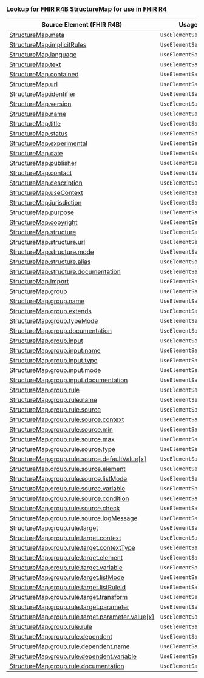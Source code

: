 ### Lookup for [FHIR R4B](https://hl7.org/fhir/R4B/) [StructureMap](https://hl7.org/fhir/R4B/StructureMap.html) for use in [FHIR R4](https://hl7.org/fhir/R4/)

| Source Element (FHIR R4B) | Usage | Target |
| -------------- | ----- | ------ |
| [StructureMap.meta](https://hl7.org/fhir/R4B/StructureMap.html#resource) | `UseElementSameName` | [StructureMap.meta](https://hl7.org/fhir/R4/StructureMap.html#resource) |
| [StructureMap.implicitRules](https://hl7.org/fhir/R4B/StructureMap.html#resource) | `UseElementSameName` | [StructureMap.implicitRules](https://hl7.org/fhir/R4/StructureMap.html#resource) |
| [StructureMap.language](https://hl7.org/fhir/R4B/StructureMap.html#resource) | `UseElementSameName` | [StructureMap.language](https://hl7.org/fhir/R4/StructureMap.html#resource) |
| [StructureMap.text](https://hl7.org/fhir/R4B/StructureMap.html#resource) | `UseElementSameName` | [StructureMap.text](https://hl7.org/fhir/R4/StructureMap.html#resource) |
| [StructureMap.contained](https://hl7.org/fhir/R4B/StructureMap.html#resource) | `UseElementSameName` | [StructureMap.contained](https://hl7.org/fhir/R4/StructureMap.html#resource) |
| [StructureMap.url](https://hl7.org/fhir/R4B/StructureMap.html#resource) | `UseElementSameName` | [StructureMap.url](https://hl7.org/fhir/R4/StructureMap.html#resource) |
| [StructureMap.identifier](https://hl7.org/fhir/R4B/StructureMap.html#resource) | `UseElementSameName` | [StructureMap.identifier](https://hl7.org/fhir/R4/StructureMap.html#resource) |
| [StructureMap.version](https://hl7.org/fhir/R4B/StructureMap.html#resource) | `UseElementSameName` | [StructureMap.version](https://hl7.org/fhir/R4/StructureMap.html#resource) |
| [StructureMap.name](https://hl7.org/fhir/R4B/StructureMap.html#resource) | `UseElementSameName` | [StructureMap.name](https://hl7.org/fhir/R4/StructureMap.html#resource) |
| [StructureMap.title](https://hl7.org/fhir/R4B/StructureMap.html#resource) | `UseElementSameName` | [StructureMap.title](https://hl7.org/fhir/R4/StructureMap.html#resource) |
| [StructureMap.status](https://hl7.org/fhir/R4B/StructureMap.html#resource) | `UseElementSameName` | [StructureMap.status](https://hl7.org/fhir/R4/StructureMap.html#resource) |
| [StructureMap.experimental](https://hl7.org/fhir/R4B/StructureMap.html#resource) | `UseElementSameName` | [StructureMap.experimental](https://hl7.org/fhir/R4/StructureMap.html#resource) |
| [StructureMap.date](https://hl7.org/fhir/R4B/StructureMap.html#resource) | `UseElementSameName` | [StructureMap.date](https://hl7.org/fhir/R4/StructureMap.html#resource) |
| [StructureMap.publisher](https://hl7.org/fhir/R4B/StructureMap.html#resource) | `UseElementSameName` | [StructureMap.publisher](https://hl7.org/fhir/R4/StructureMap.html#resource) |
| [StructureMap.contact](https://hl7.org/fhir/R4B/StructureMap.html#resource) | `UseElementSameName` | [StructureMap.contact](https://hl7.org/fhir/R4/StructureMap.html#resource) |
| [StructureMap.description](https://hl7.org/fhir/R4B/StructureMap.html#resource) | `UseElementSameName` | [StructureMap.description](https://hl7.org/fhir/R4/StructureMap.html#resource) |
| [StructureMap.useContext](https://hl7.org/fhir/R4B/StructureMap.html#resource) | `UseElementSameName` | [StructureMap.useContext](https://hl7.org/fhir/R4/StructureMap.html#resource) |
| [StructureMap.jurisdiction](https://hl7.org/fhir/R4B/StructureMap.html#resource) | `UseElementSameName` | [StructureMap.jurisdiction](https://hl7.org/fhir/R4/StructureMap.html#resource) |
| [StructureMap.purpose](https://hl7.org/fhir/R4B/StructureMap.html#resource) | `UseElementSameName` | [StructureMap.purpose](https://hl7.org/fhir/R4/StructureMap.html#resource) |
| [StructureMap.copyright](https://hl7.org/fhir/R4B/StructureMap.html#resource) | `UseElementSameName` | [StructureMap.copyright](https://hl7.org/fhir/R4/StructureMap.html#resource) |
| [StructureMap.structure](https://hl7.org/fhir/R4B/StructureMap.html#resource) | `UseElementSameName` | [StructureMap.structure](https://hl7.org/fhir/R4/StructureMap.html#resource) |
| [StructureMap.structure.url](https://hl7.org/fhir/R4B/StructureMap.html#resource) | `UseElementSameName` | [StructureMap.structure.url](https://hl7.org/fhir/R4/StructureMap.html#resource) |
| [StructureMap.structure.mode](https://hl7.org/fhir/R4B/StructureMap.html#resource) | `UseElementSameName` | [StructureMap.structure.mode](https://hl7.org/fhir/R4/StructureMap.html#resource) |
| [StructureMap.structure.alias](https://hl7.org/fhir/R4B/StructureMap.html#resource) | `UseElementSameName` | [StructureMap.structure.alias](https://hl7.org/fhir/R4/StructureMap.html#resource) |
| [StructureMap.structure.documentation](https://hl7.org/fhir/R4B/StructureMap.html#resource) | `UseElementSameName` | [StructureMap.structure.documentation](https://hl7.org/fhir/R4/StructureMap.html#resource) |
| [StructureMap.import](https://hl7.org/fhir/R4B/StructureMap.html#resource) | `UseElementSameName` | [StructureMap.import](https://hl7.org/fhir/R4/StructureMap.html#resource) |
| [StructureMap.group](https://hl7.org/fhir/R4B/StructureMap.html#resource) | `UseElementSameName` | [StructureMap.group](https://hl7.org/fhir/R4/StructureMap.html#resource) |
| [StructureMap.group.name](https://hl7.org/fhir/R4B/StructureMap.html#resource) | `UseElementSameName` | [StructureMap.group.name](https://hl7.org/fhir/R4/StructureMap.html#resource) |
| [StructureMap.group.extends](https://hl7.org/fhir/R4B/StructureMap.html#resource) | `UseElementSameName` | [StructureMap.group.extends](https://hl7.org/fhir/R4/StructureMap.html#resource) |
| [StructureMap.group.typeMode](https://hl7.org/fhir/R4B/StructureMap.html#resource) | `UseElementSameName` | [StructureMap.group.typeMode](https://hl7.org/fhir/R4/StructureMap.html#resource) |
| [StructureMap.group.documentation](https://hl7.org/fhir/R4B/StructureMap.html#resource) | `UseElementSameName` | [StructureMap.group.documentation](https://hl7.org/fhir/R4/StructureMap.html#resource) |
| [StructureMap.group.input](https://hl7.org/fhir/R4B/StructureMap.html#resource) | `UseElementSameName` | [StructureMap.group.input](https://hl7.org/fhir/R4/StructureMap.html#resource) |
| [StructureMap.group.input.name](https://hl7.org/fhir/R4B/StructureMap.html#resource) | `UseElementSameName` | [StructureMap.group.input.name](https://hl7.org/fhir/R4/StructureMap.html#resource) |
| [StructureMap.group.input.type](https://hl7.org/fhir/R4B/StructureMap.html#resource) | `UseElementSameName` | [StructureMap.group.input.type](https://hl7.org/fhir/R4/StructureMap.html#resource) |
| [StructureMap.group.input.mode](https://hl7.org/fhir/R4B/StructureMap.html#resource) | `UseElementSameName` | [StructureMap.group.input.mode](https://hl7.org/fhir/R4/StructureMap.html#resource) |
| [StructureMap.group.input.documentation](https://hl7.org/fhir/R4B/StructureMap.html#resource) | `UseElementSameName` | [StructureMap.group.input.documentation](https://hl7.org/fhir/R4/StructureMap.html#resource) |
| [StructureMap.group.rule](https://hl7.org/fhir/R4B/StructureMap.html#resource) | `UseElementSameName` | [StructureMap.group.rule](https://hl7.org/fhir/R4/StructureMap.html#resource) |
| [StructureMap.group.rule.name](https://hl7.org/fhir/R4B/StructureMap.html#resource) | `UseElementSameName` | [StructureMap.group.rule.name](https://hl7.org/fhir/R4/StructureMap.html#resource) |
| [StructureMap.group.rule.source](https://hl7.org/fhir/R4B/StructureMap.html#resource) | `UseElementSameName` | [StructureMap.group.rule.source](https://hl7.org/fhir/R4/StructureMap.html#resource) |
| [StructureMap.group.rule.source.context](https://hl7.org/fhir/R4B/StructureMap.html#resource) | `UseElementSameName` | [StructureMap.group.rule.source.context](https://hl7.org/fhir/R4/StructureMap.html#resource) |
| [StructureMap.group.rule.source.min](https://hl7.org/fhir/R4B/StructureMap.html#resource) | `UseElementSameName` | [StructureMap.group.rule.source.min](https://hl7.org/fhir/R4/StructureMap.html#resource) |
| [StructureMap.group.rule.source.max](https://hl7.org/fhir/R4B/StructureMap.html#resource) | `UseElementSameName` | [StructureMap.group.rule.source.max](https://hl7.org/fhir/R4/StructureMap.html#resource) |
| [StructureMap.group.rule.source.type](https://hl7.org/fhir/R4B/StructureMap.html#resource) | `UseElementSameName` | [StructureMap.group.rule.source.type](https://hl7.org/fhir/R4/StructureMap.html#resource) |
| [StructureMap.group.rule.source.defaultValue[x]](https://hl7.org/fhir/R4B/StructureMap.html#resource) | `UseElementSameName` | [StructureMap.group.rule.source.defaultValue[x]](https://hl7.org/fhir/R4/StructureMap.html#resource) |
| [StructureMap.group.rule.source.element](https://hl7.org/fhir/R4B/StructureMap.html#resource) | `UseElementSameName` | [StructureMap.group.rule.source.element](https://hl7.org/fhir/R4/StructureMap.html#resource) |
| [StructureMap.group.rule.source.listMode](https://hl7.org/fhir/R4B/StructureMap.html#resource) | `UseElementSameName` | [StructureMap.group.rule.source.listMode](https://hl7.org/fhir/R4/StructureMap.html#resource) |
| [StructureMap.group.rule.source.variable](https://hl7.org/fhir/R4B/StructureMap.html#resource) | `UseElementSameName` | [StructureMap.group.rule.source.variable](https://hl7.org/fhir/R4/StructureMap.html#resource) |
| [StructureMap.group.rule.source.condition](https://hl7.org/fhir/R4B/StructureMap.html#resource) | `UseElementSameName` | [StructureMap.group.rule.source.condition](https://hl7.org/fhir/R4/StructureMap.html#resource) |
| [StructureMap.group.rule.source.check](https://hl7.org/fhir/R4B/StructureMap.html#resource) | `UseElementSameName` | [StructureMap.group.rule.source.check](https://hl7.org/fhir/R4/StructureMap.html#resource) |
| [StructureMap.group.rule.source.logMessage](https://hl7.org/fhir/R4B/StructureMap.html#resource) | `UseElementSameName` | [StructureMap.group.rule.source.logMessage](https://hl7.org/fhir/R4/StructureMap.html#resource) |
| [StructureMap.group.rule.target](https://hl7.org/fhir/R4B/StructureMap.html#resource) | `UseElementSameName` | [StructureMap.group.rule.target](https://hl7.org/fhir/R4/StructureMap.html#resource) |
| [StructureMap.group.rule.target.context](https://hl7.org/fhir/R4B/StructureMap.html#resource) | `UseElementSameName` | [StructureMap.group.rule.target.context](https://hl7.org/fhir/R4/StructureMap.html#resource) |
| [StructureMap.group.rule.target.contextType](https://hl7.org/fhir/R4B/StructureMap.html#resource) | `UseElementSameName` | [StructureMap.group.rule.target.contextType](https://hl7.org/fhir/R4/StructureMap.html#resource) |
| [StructureMap.group.rule.target.element](https://hl7.org/fhir/R4B/StructureMap.html#resource) | `UseElementSameName` | [StructureMap.group.rule.target.element](https://hl7.org/fhir/R4/StructureMap.html#resource) |
| [StructureMap.group.rule.target.variable](https://hl7.org/fhir/R4B/StructureMap.html#resource) | `UseElementSameName` | [StructureMap.group.rule.target.variable](https://hl7.org/fhir/R4/StructureMap.html#resource) |
| [StructureMap.group.rule.target.listMode](https://hl7.org/fhir/R4B/StructureMap.html#resource) | `UseElementSameName` | [StructureMap.group.rule.target.listMode](https://hl7.org/fhir/R4/StructureMap.html#resource) |
| [StructureMap.group.rule.target.listRuleId](https://hl7.org/fhir/R4B/StructureMap.html#resource) | `UseElementSameName` | [StructureMap.group.rule.target.listRuleId](https://hl7.org/fhir/R4/StructureMap.html#resource) |
| [StructureMap.group.rule.target.transform](https://hl7.org/fhir/R4B/StructureMap.html#resource) | `UseElementSameName` | [StructureMap.group.rule.target.transform](https://hl7.org/fhir/R4/StructureMap.html#resource) |
| [StructureMap.group.rule.target.parameter](https://hl7.org/fhir/R4B/StructureMap.html#resource) | `UseElementSameName` | [StructureMap.group.rule.target.parameter](https://hl7.org/fhir/R4/StructureMap.html#resource) |
| [StructureMap.group.rule.target.parameter.value[x]](https://hl7.org/fhir/R4B/StructureMap.html#resource) | `UseElementSameName` | [StructureMap.group.rule.target.parameter.value[x]](https://hl7.org/fhir/R4/StructureMap.html#resource) |
| [StructureMap.group.rule.rule](https://hl7.org/fhir/R4B/StructureMap.html#resource) | `UseElementSameName` | [StructureMap.group.rule.rule](https://hl7.org/fhir/R4/StructureMap.html#resource) |
| [StructureMap.group.rule.dependent](https://hl7.org/fhir/R4B/StructureMap.html#resource) | `UseElementSameName` | [StructureMap.group.rule.dependent](https://hl7.org/fhir/R4/StructureMap.html#resource) |
| [StructureMap.group.rule.dependent.name](https://hl7.org/fhir/R4B/StructureMap.html#resource) | `UseElementSameName` | [StructureMap.group.rule.dependent.name](https://hl7.org/fhir/R4/StructureMap.html#resource) |
| [StructureMap.group.rule.dependent.variable](https://hl7.org/fhir/R4B/StructureMap.html#resource) | `UseElementSameName` | [StructureMap.group.rule.dependent.variable](https://hl7.org/fhir/R4/StructureMap.html#resource) |
| [StructureMap.group.rule.documentation](https://hl7.org/fhir/R4B/StructureMap.html#resource) | `UseElementSameName` | [StructureMap.group.rule.documentation](https://hl7.org/fhir/R4/StructureMap.html#resource) |
